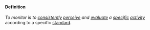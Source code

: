 #### Definition

*To monitor* is *to [consistently](https://github.com/gcassel/Modular-Organizing-Terminology/blob/master/terms/consistent.md) [perceive](https://github.com/gcassel/Modular-Organizing-Terminology/blob/master/terms/perceive.md) and [evaluate](https://github.com/gcassel/Modular-Organizing-Terminology/blob/master/terms/evaluate.md) a [specific](https://github.com/gcassel/Modular-Organizing-Terminology/blob/master/terms/specific.md) [activity](https://github.com/gcassel/Modular-Organizing-Terminology/blob/master/terms/activity.md)* according to a specific [standard](https://github.com/gcassel/Modular-Organizing-Terminology/blob/master/terms/standard.md).
